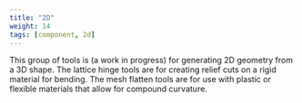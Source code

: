 ```yaml
---
title: "2D"
weight: 14
tags: [component, 2d]
---
```


This group of tools is (a work in progress) for generating 2D geometry from a 3D shape. The lattice hinge tools are for creating relief cuts on a rigid material for bending. The mesh flatten tools are for use with plastic or flexible materials that allow for compound curvature.